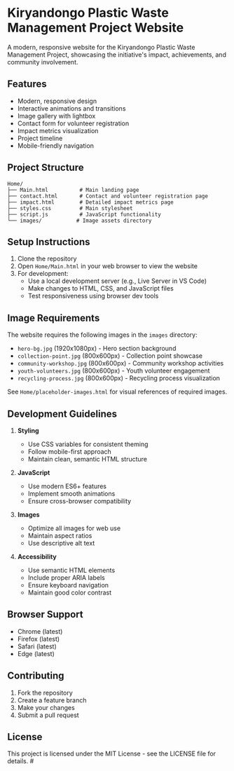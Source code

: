 # Kiryandongo Plastic Waste Management Project Website

A modern, responsive website for the Kiryandongo Plastic Waste Management Project, showcasing the initiative's impact, achievements, and community involvement.

## Features

- Modern, responsive design
- Interactive animations and transitions
- Image gallery with lightbox
- Contact form for volunteer registration
- Impact metrics visualization
- Project timeline
- Mobile-friendly navigation

## Project Structure

```
Home/
├── Main.html          # Main landing page
├── contact.html       # Contact and volunteer registration page
├── impact.html        # Detailed impact metrics page
├── styles.css         # Main stylesheet
├── script.js          # JavaScript functionality
└── images/           # Image assets directory
```

## Setup Instructions

1. Clone the repository
2. Open `Home/Main.html` in your web browser to view the website
3. For development:
   - Use a local development server (e.g., Live Server in VS Code)
   - Make changes to HTML, CSS, and JavaScript files
   - Test responsiveness using browser dev tools

## Image Requirements

The website requires the following images in the `images` directory:

- `hero-bg.jpg` (1920x1080px) - Hero section background
- `collection-point.jpg` (800x600px) - Collection point showcase
- `community-workshop.jpg` (800x600px) - Community workshop activities
- `youth-volunteers.jpg` (800x600px) - Youth volunteer engagement
- `recycling-process.jpg` (800x600px) - Recycling process visualization

See `Home/placeholder-images.html` for visual references of required images.

## Development Guidelines

1. **Styling**
   - Use CSS variables for consistent theming
   - Follow mobile-first approach
   - Maintain clean, semantic HTML structure

2. **JavaScript**
   - Use modern ES6+ features
   - Implement smooth animations
   - Ensure cross-browser compatibility

3. **Images**
   - Optimize all images for web use
   - Maintain aspect ratios
   - Use descriptive alt text

4. **Accessibility**
   - Use semantic HTML elements
   - Include proper ARIA labels
   - Ensure keyboard navigation
   - Maintain good color contrast

## Browser Support

- Chrome (latest)
- Firefox (latest)
- Safari (latest)
- Edge (latest)

## Contributing

1. Fork the repository
2. Create a feature branch
3. Make your changes
4. Submit a pull request

## License

This project is licensed under the MIT License - see the LICENSE file for details. #
